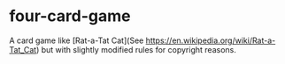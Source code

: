 # four-card-game
A card game like [Rat-a-Tat Cat](See https://en.wikipedia.org/wiki/Rat-a-Tat_Cat) but with slightly modified rules for copyright reasons.